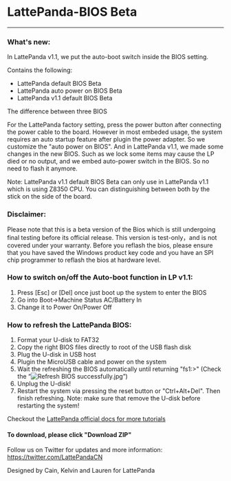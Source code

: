 # LattePanda-BIOS Beta
----------------
### What's new:
In LattePanda v1.1, we put the auto-boot switch inside the BIOS setting.



Contains the following:

- LattePanda default BIOS Beta
- LattePanda auto power on BIOS Beta
- LattePanda v1.1 default BIOS Beta

The difference between three BIOS

For the LattePanda factory setting, press the power button after connecting the power cable to the board. However in most embeded usage, the system requires an auto startup feature after plugin the power adapter. So we customize the "auto power on BIOS".
And in LattePanda v1.1, we made some changes in the new BIOS. Such as we lock some items may cause the LP died or no output, and we embed auto-power switch in the BIOS. So no need to flash it anymore.

Note: LattePanda v1.1 default BIOS Beta can only use in LattePanda v1.1 which is using Z8350 CPU. 
You can distinguishing between both by the stick on the side of the board.  

### Disclaimer:   

Please note that this is a beta version of the Bios which is still undergoing final testing before its official release.  This version is test-only，and is not covered under your warranty. Before you reflash the bios, please ensure that you have saved the Windows product key code and you have an SPI chip programmer to reflash the bios at hardware level.  
  
### How to switch on/off the Auto-boot function in LP v1.1:
1.	Press [Esc] or [Del] once just boot up the system to enter the BIOS
2.	Go into Boot->Machine Status AC/Battery In
3.	Change it to Power On/Power Off

### How to refresh the LattePanda BIOS:

1. Format your U-disk to FAT32
2. Copy the right BIOS files directly to root of the USB flash disk
3. Plug the U-disk in USB host
4. Plugin the MicroUSB cable and power on the system
5. Wait the refreshing the BIOS automatically until returning "fs1:\>" (Check the “![Refresh BIOS successfully.jpg](http://www.lattepanda.com/wp-content/uploads/2016/04/Refresh-BIOS-successfully.jpg)”)
6. Unplug the U-disk!
7. Restart the system via pressing the reset button or "Ctrl+Alt+Del". Then finish refreshing.
Note: make sure that remove the U-disk before restarting the system!

Checkout the [LattePanda official docs for more tutorials](http://www.lattepanda.com/docs) 

#### To download, please click "Download ZIP"

Follow us on Twitter for updates and more information: https://twitter.com/LattePandaCN

Designed by Cain, Kelvin and Lauren for LattePanda
